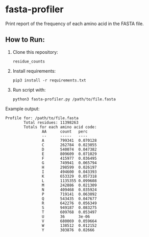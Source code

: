 # fasta-profiler

Print report of the frequency of each amino acid in the FASTA file.

How to Run:
-----------
1. Clone this repository:
    ```shell
    residue_counts
    ```

2. Install requirements:
    ```shell
    pip3 install -r requirements.txt
    ```

3. Run script with:
    ```shell
    python3 fasta-profiler.py /path/to/file.fasta
    ```

Example output:
```
Profile for: /path/to/file.fasta
        Total residues: 11398263
        Totals for each amino acid code:
                AA      count   perc
                --      -----   ----
                A       799341  0.070128
                C       262784  0.023055
                D       540074  0.047382
                E       809609  0.071029
                F       415977  0.036495
                G       749941  0.065794
                H       298599  0.026197
                I       494600  0.043393
                K       653329  0.057318
                L       1135355 0.099608
                M       242886  0.021309
                N       409468  0.035924
                P       719141  0.063092
                Q       543435  0.047677
                R       642276  0.056349
                S       949187  0.083275
                T       609768  0.053497
                U       36      3e-06
                V       680069  0.059664
                W       138512  0.012152
                Y       303876  0.02666
```
